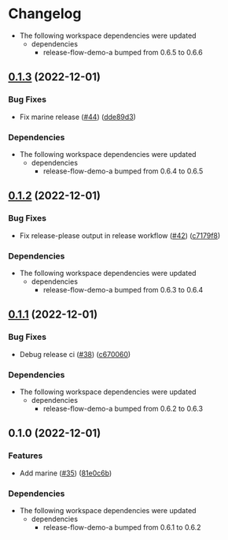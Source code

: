 # Changelog

* The following workspace dependencies were updated
  * dependencies
    * release-flow-demo-a bumped from 0.6.5 to 0.6.6

## [0.1.3](https://github.com/fluencelabs/release-flow-demo/compare/marine-v0.1.2...marine-v0.1.3) (2022-12-01)


### Bug Fixes

* Fix marine release ([#44](https://github.com/fluencelabs/release-flow-demo/issues/44)) ([dde89d3](https://github.com/fluencelabs/release-flow-demo/commit/dde89d3d63b4d886163f0470fd3c1e413f61fe55))


### Dependencies

* The following workspace dependencies were updated
  * dependencies
    * release-flow-demo-a bumped from 0.6.4 to 0.6.5

## [0.1.2](https://github.com/fluencelabs/release-flow-demo/compare/marine-v0.1.1...marine-v0.1.2) (2022-12-01)


### Bug Fixes

* Fix release-please output in release workflow ([#42](https://github.com/fluencelabs/release-flow-demo/issues/42)) ([c7179f8](https://github.com/fluencelabs/release-flow-demo/commit/c7179f87375b00984d125f1f20af082ee4ca3b95))


### Dependencies

* The following workspace dependencies were updated
  * dependencies
    * release-flow-demo-a bumped from 0.6.3 to 0.6.4

## [0.1.1](https://github.com/fluencelabs/release-flow-demo/compare/marine-v0.1.0...marine-v0.1.1) (2022-12-01)


### Bug Fixes

* Debug release ci ([#38](https://github.com/fluencelabs/release-flow-demo/issues/38)) ([c670060](https://github.com/fluencelabs/release-flow-demo/commit/c67006098f605f9e41e17a68a290ecaed07d33e9))


### Dependencies

* The following workspace dependencies were updated
  * dependencies
    * release-flow-demo-a bumped from 0.6.2 to 0.6.3

## 0.1.0 (2022-12-01)


### Features

* Add marine ([#35](https://github.com/fluencelabs/release-flow-demo/issues/35)) ([81e0c6b](https://github.com/fluencelabs/release-flow-demo/commit/81e0c6b516205e346950556716a099e3d56c3e4d))


### Dependencies

* The following workspace dependencies were updated
  * dependencies
    * release-flow-demo-a bumped from 0.6.1 to 0.6.2
